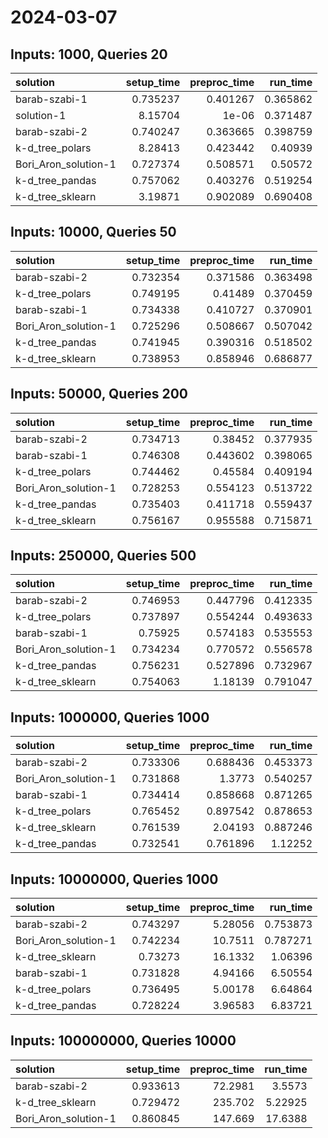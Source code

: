 # 2024-03-07

## Inputs: 1000, Queries 20

| solution             |   setup_time |   preproc_time |   run_time |
|:---------------------|-------------:|---------------:|-----------:|
| barab-szabi-1        |     0.735237 |       0.401267 |   0.365862 |
| solution-1           |     8.15704  |       1e-06    |   0.371487 |
| barab-szabi-2        |     0.740247 |       0.363665 |   0.398759 |
| k-d_tree_polars      |     8.28413  |       0.423442 |   0.40939  |
| Bori_Aron_solution-1 |     0.727374 |       0.508571 |   0.50572  |
| k-d_tree_pandas      |     0.757062 |       0.403276 |   0.519254 |
| k-d_tree_sklearn     |     3.19871  |       0.902089 |   0.690408 |

## Inputs: 10000, Queries 50

| solution             |   setup_time |   preproc_time |   run_time |
|:---------------------|-------------:|---------------:|-----------:|
| barab-szabi-2        |     0.732354 |       0.371586 |   0.363498 |
| k-d_tree_polars      |     0.749195 |       0.41489  |   0.370459 |
| barab-szabi-1        |     0.734338 |       0.410727 |   0.370901 |
| Bori_Aron_solution-1 |     0.725296 |       0.508667 |   0.507042 |
| k-d_tree_pandas      |     0.741945 |       0.390316 |   0.518502 |
| k-d_tree_sklearn     |     0.738953 |       0.858946 |   0.686877 |

## Inputs: 50000, Queries 200

| solution             |   setup_time |   preproc_time |   run_time |
|:---------------------|-------------:|---------------:|-----------:|
| barab-szabi-2        |     0.734713 |       0.38452  |   0.377935 |
| barab-szabi-1        |     0.746308 |       0.443602 |   0.398065 |
| k-d_tree_polars      |     0.744462 |       0.45584  |   0.409194 |
| Bori_Aron_solution-1 |     0.728253 |       0.554123 |   0.513722 |
| k-d_tree_pandas      |     0.735403 |       0.411718 |   0.559437 |
| k-d_tree_sklearn     |     0.756167 |       0.955588 |   0.715871 |

## Inputs: 250000, Queries 500

| solution             |   setup_time |   preproc_time |   run_time |
|:---------------------|-------------:|---------------:|-----------:|
| barab-szabi-2        |     0.746953 |       0.447796 |   0.412335 |
| k-d_tree_polars      |     0.737897 |       0.554244 |   0.493633 |
| barab-szabi-1        |     0.75925  |       0.574183 |   0.535553 |
| Bori_Aron_solution-1 |     0.734234 |       0.770572 |   0.556578 |
| k-d_tree_pandas      |     0.756231 |       0.527896 |   0.732967 |
| k-d_tree_sklearn     |     0.754063 |       1.18139  |   0.791047 |

## Inputs: 1000000, Queries 1000

| solution             |   setup_time |   preproc_time |   run_time |
|:---------------------|-------------:|---------------:|-----------:|
| barab-szabi-2        |     0.733306 |       0.688436 |   0.453373 |
| Bori_Aron_solution-1 |     0.731868 |       1.3773   |   0.540257 |
| barab-szabi-1        |     0.734414 |       0.858668 |   0.871265 |
| k-d_tree_polars      |     0.765452 |       0.897542 |   0.878653 |
| k-d_tree_sklearn     |     0.761539 |       2.04193  |   0.887246 |
| k-d_tree_pandas      |     0.732541 |       0.761896 |   1.12252  |

## Inputs: 10000000, Queries 1000

| solution             |   setup_time |   preproc_time |   run_time |
|:---------------------|-------------:|---------------:|-----------:|
| barab-szabi-2        |     0.743297 |        5.28056 |   0.753873 |
| Bori_Aron_solution-1 |     0.742234 |       10.7511  |   0.787271 |
| k-d_tree_sklearn     |     0.73273  |       16.1332  |   1.06396  |
| barab-szabi-1        |     0.731828 |        4.94166 |   6.50554  |
| k-d_tree_polars      |     0.736495 |        5.00178 |   6.64864  |
| k-d_tree_pandas      |     0.728224 |        3.96583 |   6.83721  |

## Inputs: 100000000, Queries 10000

| solution             |   setup_time |   preproc_time |   run_time |
|:---------------------|-------------:|---------------:|-----------:|
| barab-szabi-2        |     0.933613 |        72.2981 |    3.5573  |
| k-d_tree_sklearn     |     0.729472 |       235.702  |    5.22925 |
| Bori_Aron_solution-1 |     0.860845 |       147.669  |   17.6388  |